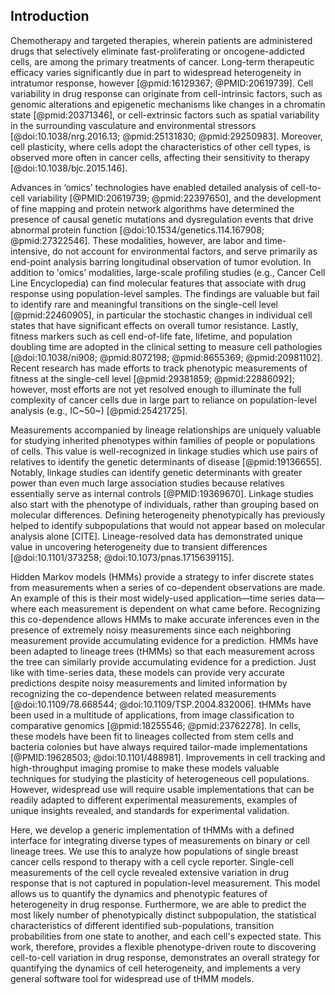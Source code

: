 ## Introduction

<!-- motivation; heterogeneity is an obstacle for chemotherapy  -->
Chemotherapy and targeted therapies, wherein patients are administered drugs that selectively eliminate fast-proliferating or oncogene-addicted cells, are among the primary treatments of cancer. Long-term therapeutic efficacy varies significantly due in part to widespread heterogeneity in intratumor response, however [@pmid:16129367; @PMID:20619739]. Cell variability in drug response can originate from cell-intrinsic factors, such as genomic alterations and epigenetic mechanisms like changes in a chromatin state [@pmid:20371346], or cell-extrinsic factors such as spatial variability in the surrounding vasculature and environmental stressors [@doi:10.1038/nrg.2016.13; @pmid:25131830; @pmid:29250983]. Moreover, cell plasticity, where cells adopt the characteristics of other cell types, is observed more often in cancer cells, affecting their sensitivity to therapy [@doi:10.1038/bjc.2015.146].

<!-- literature review in conventional single-cell variability studies and that population level fails sometimes-->
<!-- TODO: Rewrite. -->
Advances in ‘omics’ technologies have enabled detailed analysis of cell-to-cell variability [@PMID:20619739; @pmid:22397650], and the development of fine mapping and protein network algorithms have determined the presence of causal genetic mutations and dysregulation events that drive abnormal protein function [@doi:10.1534/genetics.114.167908; @pmid:27322546]. These modalities, however, are labor and time-intensive, do not account for environmental factors, and serve primarily as end-point analysis barring longitudinal observation of tumor evolution. In addition to 'omics' modalities, large-scale profiling studies (e.g., Cancer Cell Line Encyclopedia) can find molecular features that associate with drug response using population-level samples. The findings are valuable but fail to identify rare and meaningful transitions on the single-cell level [@pmid:22460905], in particular the stochastic changes in individual cell states that have significant effects on overall tumor resistance. Lastly, fitness markers such as cell end-of-life fate, lifetime, and population doubling time are adopted in the clinical setting to measure cell pathologies [@doi:10.1038/ni908; @pmid:8072198; @pmid:8655369; @pmid:20981102]. Recent research has made efforts to track phenotypic measurements of fitness at the single-cell level [@pmid:29381859; @pmid:22886092]; however, most efforts are not yet resolved enough to illuminate the full complexity of cancer cells due in large part to reliance on population-level analysis (e.g., IC~50~) [@pmid:25421725].  

<!-- Lineage data is special -->
Measurements accompanied by lineage relationships are uniquely valuable for studying inherited phenotypes within families of people or populations of cells. This value is well-recognized in linkage studies which use pairs of relatives to identify the genetic determinants of disease [@pmid:19136655]. Notably, linkage studies can identify genetic determinants with greater power than even much large association studies because relatives essentially serve as internal controls [@PMID:19369670]. Linkage studies also start with the phenotype of individuals, rather than grouping based on molecular differences. Defining heterogeneity phenotypically has previously helped to identify subpopulations that would not appear based on molecular analysis alone [CITE]. Lineage-resolved data has demonstrated unique value in uncovering heterogeneity due to transient differences [@doi:10.1101/373258; @doi:10.1073/pnas.1715639115].

<!-- tHMMs are a solution to modeling lineage data -->
Hidden Markov models (HMMs) provide a strategy to infer discrete states from measurements when a series of co-dependent observations are made. An example of this is their most widely-used application—time series data—where each measurement is dependent on what came before. Recognizing this co-dependence allows HMMs to make accurate inferences even in the presence of extremely noisy measurements since each neighboring measurement provide accumulating evidence for a prediction. HMMs have been adapted to lineage trees (tHMMs) so that each measurement across the tree can similarly provide accumulating evidence for a prediction. Just like with time-series data, these models can provide very accurate predictions despite noisy measurements and limited information by recognizing the co-dependence between related measurements [@doi:10.1109/78.668544; @doi:10.1109/TSP.2004.832006]. tHMMs have been used in a multitude of applications, from image classification to comparative genomics [@pmid:18255546; @pmid:23762278]. In cells, these models have been fit to lineages collected from stem cells and bacteria colonies but have always required tailor-made implementations [@PMID:19628503; @doi:10.1101/488981]. Improvements in cell tracking and high-throughput imaging promise to make these models valuable techniques for studying the plasticity of heterogeneous cell populations. However, widespread use will require usable implementations that can be readily adapted to different experimental measurements, examples of unique insights revealed, and standards for experimental validation.

<!-- Introduction to the paper -->

Here, we develop a generic implementation of tHMMs with a defined interface for integrating diverse types of measurements on binary or cell lineage trees. We use this to analyze how populations of single breast cancer cells respond to therapy with a cell cycle reporter. Single-cell measurements of the cell cycle revealed extensive variation in drug response that is not captured in population-level measurement. This model allows us to quantify the dynamics and phenotypic features of heterogeneity in drug response. Furthermore, we are able to predict the most likely number of phenotypically distinct subpopulation, the statistical characteristics of different identified sub-populations, transition probabilities from one state to another, and each cell's expected state. This work, therefore, provides a flexible phenotype-driven route to discovering cell-to-cell variation in drug response, demonstrates an overall strategy for quantifying the dynamics of cell heterogeneity, and implements a very general software tool for widespread use of tHMM models.

